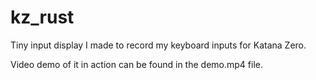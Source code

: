 kz_rust
=======

Tiny input display I made to record my keyboard inputs for Katana Zero.

Video demo of it in action can be found in the demo.mp4 file.
